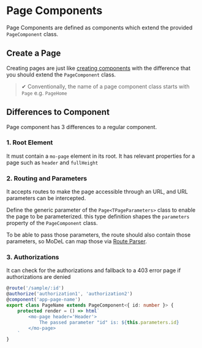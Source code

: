 # Page Components

Page Components are defined as components which extend the provided `PageComponent` class.

## Create a Page
Creating pages are just like [creating components](./component-creation.md) with the difference that you should extend the `PageComponent` class.

> ✔ Conventionally, the name of a page component class starts with `Page` e.g. `PageHome`

## Differences to Component
Page component has 3 differences to a regular component.

### 1. Root Element
It must contain a `mo-page` element in its root. It has relevant properties for a page such as `header` and `fullHeight`

### 2. Routing and Parameters
It accepts routes to make the page accessible through an URL, and URL parameters can be intercepted.

Define the generic parameter of the `Page<TPageParameters>` class to enable the page to be parameterized. this type definition shapes the `parameters` property of the `PageComponent` class.

To be able to pass those parameters, the route should also contain those parameters, so MoDeL can map those via [Route Parser](https://github.com/rcs/route-parser).

### 3. Authorizations
It can check for the authorizations and fallback to a 403 error page if authorizations are denied

```ts
@route('/sample/:id')
@authorize('authorization1', 'authorization2')
@component('app-page-name')
export class PageName extends PageComponent<{ id: number }> {
	protected render = () => html`
		<mo-page header='Header'>
			The passed parameter "id" is: ${this.parameters.id}
		</mo-page>
	`
}
```